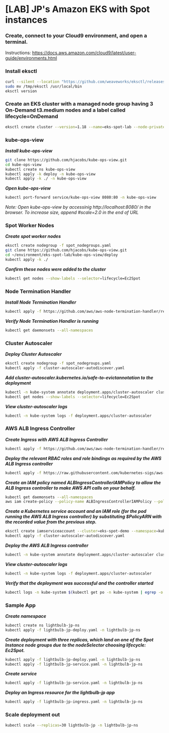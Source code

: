 # [LAB] JP's Amazon EKS with Spot instances

### Create, connect to your Cloud9 environment, and open a terminal.

Instructions: https://docs.aws.amazon.com/cloud9/latest/user-guide/environments.html

### Install eksctl
```bash
curl --silent --location "https://github.com/weaveworks/eksctl/releases/latest/download/eksctl_$(uname -s)_amd64.tar.gz" | tar xz -C /tmp
sudo mv /tmp/eksctl /usr/local/bin
eksctl version
```

### Create an EKS cluster with a managed node group having 3 On-Demand t3.medium nodes and a label called lifecycle=OnDemand

```bash
eksctl create cluster --version=1.18 --name=eks-spot-lab --node-private-networking --managed --nodes=3 --alb-ingress-access --region=us-east-1 --node-type t3.medium --node-labels="lifecycle=OnDemand" --asg-access --zones=us-east-1a,us-east-1b
```
### kube-ops-view

***Install kube-ops-view***

```bash
git clone https://github.com/hjacobs/kube-ops-view.git
cd kube-ops-view
kubectl create ns kube-ops-view
kubectl apply -k deploy -n kube-ops-view
kubectl apply -k ./ -n kube-ops-view
```

***Open kube-ops-view***

```bash
kubectl port-forward service/kube-ops-view 8080:80 -n kube-ops-view
```

_Note: Open kube-ops-view by accessinig http://localhost:8080/ in the browser. To increase size, append #scale=2.0 in the end of URL_

### Spot Worker Nodes

***Create spot worker nodes***

```bash
eksctl create nodegroup -f spot_nodegroups.yaml
git clone https://github.com/hjacobs/kube-ops-view.git
cd ~/environment/eks-spot-lab/kube-ops-view/deploy
kubectl apply -k ./
```

***Confirm these nodes were added to the cluster***

```bash
kubectl get nodes --show-labels --selector=lifecycle=Ec2Spot
```

### Node Termination Handler

***Install Node Termination Handler***

```bash
kubectl apply -f https://github.com/aws/aws-node-termination-handler/releases/download/v1.10.0/all-resources.yaml
```

***Verify Node Termination Handler is running***

```bash
kubectl get daemonsets --all-namespaces
```

### Cluster Autoscaler

***Deploy Cluster Autoscaler***

```bash
eksctl create nodegroup -f spot_nodegroups.yaml
kubectl apply -f cluster-autoscaler-autodiscover.yaml
```

***Add cluster-autoscaler.kubernetes.io/safe-to-evictannotation to the deployment***

```bash
kubectl -n kube-system annotate deployment.apps/cluster-autoscaler cluster-autoscaler.kubernetes.io/safe-to-evict="false"
kubectl get nodes --show-labels --selector=lifecycle=Ec2Spot
```

***View cluster-autoscaler logs***

```bash
kubectl -n kube-system logs -f deployment.apps/cluster-autoscaler
```

### AWS ALB Ingress Controller

***Create Ingress with AWS ALB Ingress Controller***

```bash
kubectl apply -f https://github.com/aws/aws-node-termination-handler/releases/download/v1.10.0/all-resources.yaml
```

***Deploy the relevant RBAC roles and role bindings as required by the AWS ALB Ingress controller***

```bash
kubectl apply -f https://raw.githubusercontent.com/kubernetes-sigs/aws-alb-ingress-controller/v2.0.1/docs/examples/rbac-role.yaml
```

***Create an IAM policy named ALBIngressControllerIAMPolicy to allow the ALB Ingress controller to make AWS API calls on your behalf.***

```bash
kubectl get daemonsets --all-namespaces
aws iam create-policy --policy-name ALBIngressControllerIAMPolicy --policy-document https://raw.githubusercontent.com/kubernetes-sigs/aws-alb-ingress-controller/v1.1.4/docs/examples/iam-policy.json
```

***Create a Kubernetes service account and an IAM role (for the pod running the AWS ALB Ingress controller) by substituting \$PolicyARN with the recorded value from the previous step.***

```bash
eksctl create iamserviceaccount --cluster=eks-spot-demo --namespace=kube-system --name=alb-ingress-controller --attach-policy-arn=\$PolicyARN --override-existing-serviceaccounts --approve
kubectl apply -f cluster-autoscaler-autodiscover.yaml
```

***Deploy the AWS ALB Ingress controller***

```bash
kubectl -n kube-system annotate deployment.apps/cluster-autoscaler cluster-autoscaler.kubernetes.io/safe-to-evict="false"
```

***View cluster-autoscaler logs***

```bash
kubectl -n kube-system logs -f deployment.apps/cluster-autoscaler
```

***Verify that the deployment was successful and the controller started***

```bash
kubectl logs -n kube-system $(kubectl get po -n kube-system | egrep -o alb-ingress[a-zA-Z0-9-]+)
```

### Sample App

***Create namespace***

```bash
kubectl create ns lightbulb-jp-ns
kubectl apply -f lightbulb-jp-deploy.yaml -n lightbulb-jp-ns
```

***Create deployment with three replicas, which land on one of the Spot Instance node groups due to the nodeSelector choosing lifecycle: Ec2Spot.***

```bash
kubectl apply -f lightbulb-jp-deploy.yaml -n lightbulb-jp-ns
kubectl apply -f lightbulb-jp-service.yaml -n lightbulb-jp-ns
```

***Create service***

```bash
kubectl apply -f lightbulb-jp-service.yaml -n lightbulb-jp-ns
```

***Deploy an Ingress resource for the lightbulb-jp app***

```bash
kubectl apply -f lightbulb-jp-ingress.yaml -n lightbulb-jp-ns
```

### Scale deployment out

```bash
kubectl scale --replicas=30 lightbulb-jp -n lightbulb-jp-ns
```